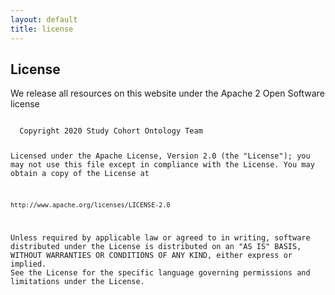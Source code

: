```yaml
---
layout: default
title: license
---
```


## License

We release all resources on this website under the Apache 2 Open Software license

<code>
  Copyright 2020 Study Cohort Ontology Team

Licensed under the Apache License, Version 2.0 (the "License");
you may not use this file except in compliance with the License.
You may obtain a copy of the License at

    http://www.apache.org/licenses/LICENSE-2.0

Unless required by applicable law or agreed to in writing, software
distributed under the License is distributed on an "AS IS" BASIS,
WITHOUT WARRANTIES OR CONDITIONS OF ANY KIND, either express or implied.
See the License for the specific language governing permissions and
limitations under the License.
  </code>

<!--<iframe src="files/License.pdf" style="width: 100%;height: 700px;border: none;"></iframe>-->

